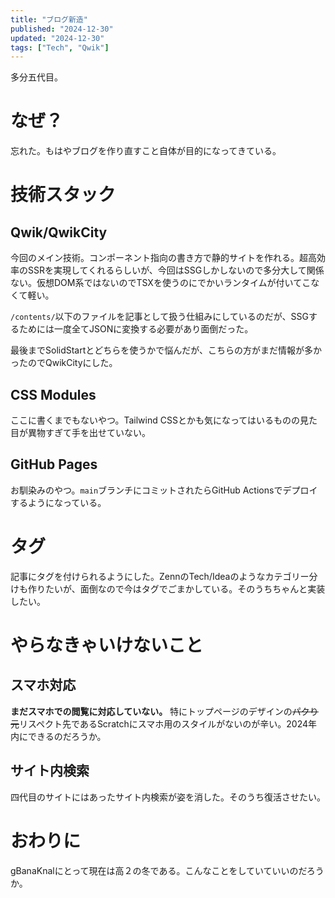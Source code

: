 ```yaml
---
title: "ブログ新造"
published: "2024-12-30"
updated: "2024-12-30"
tags: ["Tech", "Qwik"]
---
```


多分五代目。

# なぜ？

忘れた。もはやブログを作り直すこと自体が目的になってきている。

# 技術スタック

## Qwik/QwikCity

今回のメイン技術。コンポーネント指向の書き方で静的サイトを作れる。超高効率のSSRを実現してくれるらしいが、今回はSSGしかしないので多分大して関係ない。仮想DOM系ではないのでTSXを使うのにでかいランタイムが付いてこなくて軽い。

`/contents/`以下のファイルを記事として扱う仕組みにしているのだが、SSGするためには一度全てJSONに変換する必要があり面倒だった。

最後までSolidStartとどちらを使うかで悩んだが、こちらの方がまだ情報が多かったのでQwikCityにした。

## CSS Modules

ここに書くまでもないやつ。Tailwind CSSとかも気になってはいるものの見た目が異物すぎて手を出せていない。

## GitHub Pages

お馴染みのやつ。`main`ブランチにコミットされたらGitHub Actionsでデプロイするようになっている。

# タグ

記事にタグを付けられるようにした。ZennのTech/Ideaのようなカテゴリー分けも作りたいが、面倒なので今はタグでごまかしている。そのうちちゃんと実装したい。

# やらなきゃいけないこと

## スマホ対応

**まだスマホでの閲覧に対応していない。** 特にトップページのデザインの~~パクり元~~リスペクト先であるScratchにスマホ用のスタイルがないのが辛い。2024年内にできるのだろうか。

## サイト内検索

四代目のサイトにはあったサイト内検索が姿を消した。そのうち復活させたい。

# おわりに

gBanaKnalにとって現在は高２の冬である。こんなことをしていていいのだろうか。